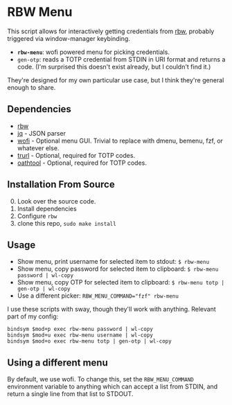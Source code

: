 # RBW Menu

This script allows for interactively getting credentials from [rbw](https://github.com/doy/rbw), probably triggered via window-manager keybinding.

- **`rbw-menu`**: wofi powered menu for picking credentials.
- `gen-otp`: reads a TOTP credential from STDIN in URI format and returns a code. (I'm surprised this doesn't exist already, but I couldn't find it.)

They're designed for my own particular use case, but I think they're general enough to share.

## Dependencies

- [rbw](https://github.com/doy/rbw)
- [jq](https://github.com/stedolan/jq) - JSON parser
- [wofi](https://hg.sr.ht/~scoopta/wofi) - Optional menu GUI. Trivial to replace with dmenu, bemenu, fzf, or whatever else.
- [trurl](https://github.com/curl/trurl) - Optional, required for TOTP codes.
- [oathtool](https://www.nongnu.org/oath-toolkit/) - Optional, required for TOTP codes.

## Installation From Source

0. Look over the source code.
1. Install dependencies
2. Configure `rbw`
3. clone this repo, `sudo make install`

## Usage

- Show menu, print username for selected item to stdout: `$ rbw-menu`
- Show menu, copy password for selected item to clipboard: `$ rbw-menu password | wl-copy`
- Show menu, copy OTP for selected item to clipboard: `$ rbw-menu totp | gen-otp | wl-copy`
- Use a different picker: `RBW_MENU_COMMAND="fzf" rbw-menu`

I use these scripts with sway, though they'll work with anything. Relevant part of my config:

```
bindsym $mod+p exec rbw-menu password | wl-copy
bindsym $mod+u exec rbw-menu username | wl-copy
bindsym $mod+o exec rbw-menu totp | gen-otp | wl-copy
```

## Using a different menu

By default, we use wofi. To change this, set the `RBW_MENU_COMMAND` environment variable to anything which can accept a list from STDIN, and return a single line from that list to STDOUT.
